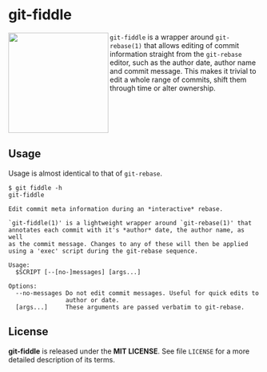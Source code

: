 # git-fiddle

<img
  src="https://upload.wikimedia.org/wikipedia/commons/thumb/d/da/The_Cat_and_the_Fiddle.png/760px-The_Cat_and_the_Fiddle.png"
  height="200"
  align="left"
  />

`git-fiddle` is a wrapper around `git-rebase(1)` that allows editing of commit
information straight from the `git-rebase` editor, such as the author date,
author name and commit message. This makes it trivial to edit a whole range
of commits, shift them through time or alter ownership.

<div style="clear: both"></div>

## Usage

Usage is almost identical to that of `git-rebase`.

```
$ git fiddle -h
git-fiddle

Edit commit meta information during an *interactive* rebase.

`git-fiddle(1)' is a lightweight wrapper around `git-rebase(1)' that
annotates each commit with it's *author* date, the author name, as well
as the commit message. Changes to any of these will then be applied
using a 'exec' script during the git-rebase sequence.

Usage:
  $SCRIPT [--[no-]messages] [args...]

Options:
  --no-messages Do not edit commit messages. Useful for quick edits to
                author or date.
  [args...]     These arguments are passed verbatim to git-rebase.
```

## License

<strong>git-fiddle</strong> is released under the **MIT LICENSE**.
See file `LICENSE` for a more detailed description of its terms.
